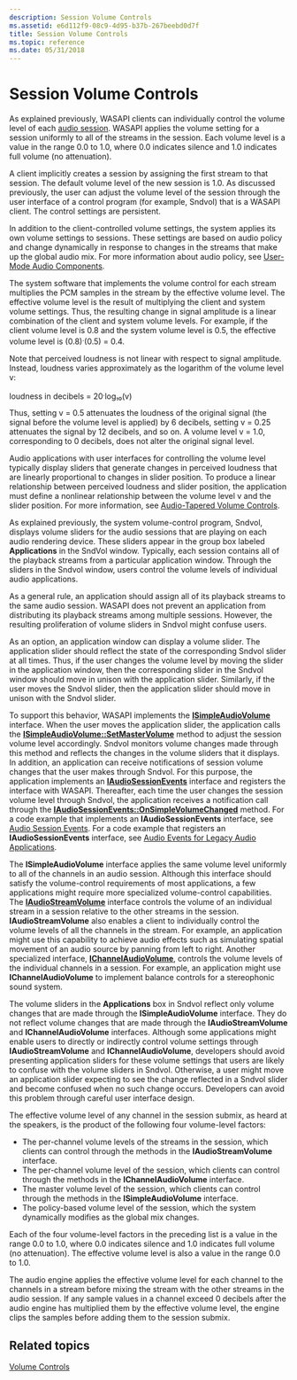 ```yaml
---
description: Session Volume Controls
ms.assetid: e6d112f9-08c9-4d95-b37b-267beebd0d7f
title: Session Volume Controls
ms.topic: reference
ms.date: 05/31/2018
---
```


# Session Volume Controls

As explained previously, WASAPI clients can individually control the volume level of each [audio session](audio-sessions.md). WASAPI applies the volume setting for a session uniformly to all of the streams in the session. Each volume level is a value in the range 0.0 to 1.0, where 0.0 indicates silence and 1.0 indicates full volume (no attenuation).

A client implicitly creates a session by assigning the first stream to that session. The default volume level of the new session is 1.0. As discussed previously, the user can adjust the volume level of the session through the user interface of a control program (for example, Sndvol) that is a WASAPI client. The control settings are persistent.

In addition to the client-controlled volume settings, the system applies its own volume settings to sessions. These settings are based on audio policy and change dynamically in response to changes in the streams that make up the global audio mix. For more information about audio policy, see [User-Mode Audio Components](user-mode-audio-components.md).

The system software that implements the volume control for each stream multiplies the PCM samples in the stream by the effective volume level. The effective volume level is the result of multiplying the client and system volume settings. Thus, the resulting change in signal amplitude is a linear combination of the client and system volume levels. For example, if the client volume level is 0.8 and the system volume level is 0.5, the effective volume level is (0.8)<sup>.</sup>(0.5) = 0.4.

Note that perceived loudness is not linear with respect to signal amplitude. Instead, loudness varies approximately as the logarithm of the volume level v:

loudness in decibels = 20<sup>.</sup>log₁₀(v)

Thus, setting v = 0.5 attenuates the loudness of the original signal (the signal before the volume level is applied) by 6 decibels, setting v = 0.25 attenuates the signal by 12 decibels, and so on. A volume level v = 1.0, corresponding to 0 decibels, does not alter the original signal level.

Audio applications with user interfaces for controlling the volume level typically display sliders that generate changes in perceived loudness that are linearly proportional to changes in slider position. To produce a linear relationship between perceived loudness and slider position, the application must define a nonlinear relationship between the volume level v and the slider position. For more information, see [Audio-Tapered Volume Controls](audio-tapered-volume-controls.md).

As explained previously, the system volume-control program, Sndvol, displays volume sliders for the audio sessions that are playing on each audio rendering device. These sliders appear in the group box labeled **Applications** in the SndVol window. Typically, each session contains all of the playback streams from a particular application window. Through the sliders in the Sndvol window, users control the volume levels of individual audio applications.

As a general rule, an application should assign all of its playback streams to the same audio session. WASAPI does not prevent an application from distributing its playback streams among multiple sessions. However, the resulting proliferation of volume sliders in Sndvol might confuse users.

As an option, an application window can display a volume slider. The application slider should reflect the state of the corresponding Sndvol slider at all times. Thus, if the user changes the volume level by moving the slider in the application window, then the corresponding slider in the Sndvol window should move in unison with the application slider. Similarly, if the user moves the Sndvol slider, then the application slider should move in unison with the Sndvol slider.

To support this behavior, WASAPI implements the [**ISimpleAudioVolume**](/windows/desktop/api/Audioclient/nn-audioclient-isimpleaudiovolume) interface. When the user moves the application slider, the application calls the [**ISimpleAudioVolume::SetMasterVolume**](/windows/desktop/api/Audioclient/nf-audioclient-isimpleaudiovolume-setmastervolume) method to adjust the session volume level accordingly. Sndvol monitors volume changes made through this method and reflects the changes in the volume sliders that it displays. In addition, an application can receive notifications of session volume changes that the user makes through Sndvol. For this purpose, the application implements an [**IAudioSessionEvents**](/windows/desktop/api/Audiopolicy/nn-audiopolicy-iaudiosessionevents) interface and registers the interface with WASAPI. Thereafter, each time the user changes the session volume level through Sndvol, the application receives a notification call through the [**IAudioSessionEvents::OnSimpleVolumeChanged**](/windows/desktop/api/Audiopolicy/nf-audiopolicy-iaudiosessionevents-onsimplevolumechanged) method. For a code example that implements an **IAudioSessionEvents** interface, see [Audio Session Events](audio-session-events.md). For a code example that registers an **IAudioSessionEvents** interface, see [Audio Events for Legacy Audio Applications](audio-events-for-legacy-audio-applications.md).

The **ISimpleAudioVolume** interface applies the same volume level uniformly to all of the channels in an audio session. Although this interface should satisfy the volume-control requirements of most applications, a few applications might require more specialized volume-control capabilities. The [**IAudioStreamVolume**](/windows/desktop/api/Audioclient/nn-audioclient-iaudiostreamvolume) interface controls the volume of an individual stream in a session relative to the other streams in the session. **IAudioStreamVolume** also enables a client to individually control the volume levels of all the channels in the stream. For example, an application might use this capability to achieve audio effects such as simulating spatial movement of an audio source by panning from left to right. Another specialized interface, [**IChannelAudioVolume**](/windows/desktop/api/Audioclient/nn-audioclient-ichannelaudiovolume), controls the volume levels of the individual channels in a session. For example, an application might use **IChannelAudioVolume** to implement balance controls for a stereophonic sound system.

The volume sliders in the **Applications** box in Sndvol reflect only volume changes that are made through the **ISimpleAudioVolume** interface. They do not reflect volume changes that are made through the **IAudioStreamVolume** and **IChannelAudioVolume** interfaces. Although some applications might enable users to directly or indirectly control volume settings through **IAudioStreamVolume** and **IChannelAudioVolume**, developers should avoid presenting application sliders for these volume settings that users are likely to confuse with the volume sliders in Sndvol. Otherwise, a user might move an application slider expecting to see the change reflected in a Sndvol slider and become confused when no such change occurs. Developers can avoid this problem through careful user interface design.

The effective volume level of any channel in the session submix, as heard at the speakers, is the product of the following four volume-level factors:

-   The per-channel volume levels of the streams in the session, which clients can control through the methods in the **IAudioStreamVolume** interface.
-   The per-channel volume level of the session, which clients can control through the methods in the **IChannelAudioVolume** interface.
-   The master volume level of the session, which clients can control through the methods in the **ISimpleAudioVolume** interface.
-   The policy-based volume level of the session, which the system dynamically modifies as the global mix changes.

Each of the four volume-level factors in the preceding list is a value in the range 0.0 to 1.0, where 0.0 indicates silence and 1.0 indicates full volume (no attenuation). The effective volume level is also a value in the range 0.0 to 1.0.

The audio engine applies the effective volume level for each channel to the channels in a stream before mixing the stream with the other streams in the audio session. If any sample values in a channel exceed 0 decibels after the audio engine has multiplied them by the effective volume level, the engine clips the samples before adding them to the session submix.

## Related topics

<dl> <dt>

[Volume Controls](volume-controls.md)
</dt> </dl>

 

 



